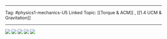 ____________________________
Tag: #physics1-mechanics-U5 
Linked Topic: [[Torque & ACM]] , [[1.4 UCM & Gravitation]]
_______________________________

![](UCM_ACM_Torque4.jpg)
![](UCM_ACM_Torque2.jpg)
![](UCM_ACM_Torque1.jpeg)
![](UCM_ACM_Torque5.jpeg)
![](UCM_ACM_Torque3.jpg)
